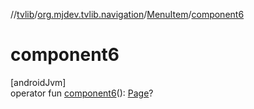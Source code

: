 //[tvlib](../../../index.md)/[org.mjdev.tvlib.navigation](../index.md)/[MenuItem](index.md)/[component6](component6.md)

# component6

[androidJvm]\
operator fun [component6](component6.md)(): [Page](../../org.mjdev.tvlib.ui.components.page/-page/index.md)?
